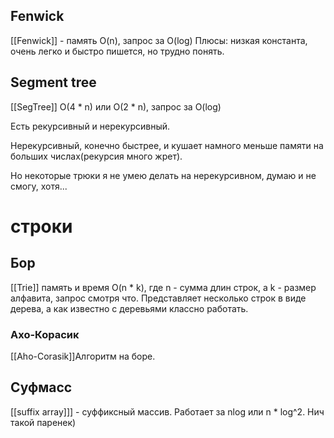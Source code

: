 
## Fenwick
[[Fenwick]] - память O(n), запрос за O(log)
Плюсы: низкая константа, очень легко и быстро пишется, но трудно понять.


## Segment tree
[[SegTree]] O(4 * n) или O(2 * n), запрос за O(log)

Есть рекурсивный и нерекурсивный.

Нерекурсивный, конечно быстрее, и кушает намного меньше памяти на больших числах(рекурсия много жрет). 

Но некоторые трюки я не умею делать на нерекурсивном, думаю и не смогу, хотя...

# строки

## Бор 
[[Trie]] память  и время O(n * k), где n - сумма длин строк, а k - размер алфавита, запрос смотря что. 
Представляет несколько строк в виде дерева, а как известно с деревьями классно работать.

### Ахо-Корасик
[[Aho-Corasik]]Алгоритм на боре.


## Суфмасс
[[suffix array]]] - суффиксный массив. Работает за nlog  или n * log^2. Нич такой паренек)